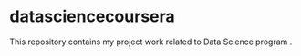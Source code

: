 datasciencecoursera
===================

This repository contains my project work related to Data Science program .
